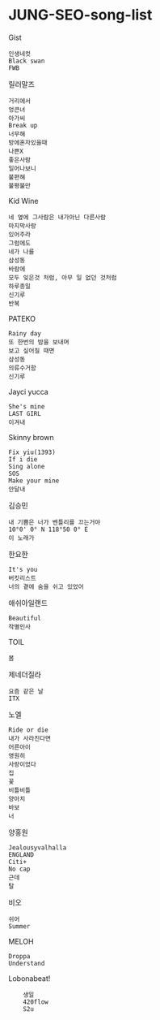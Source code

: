 # JUNG-SEO-song-list

Gist

	인생네컷		
	Black swan				
	FWB		

릴러말즈

	거리에서		
	엉큰녀		
	아가씨		
	Break up		
	너무해		
	방에혼자있을때		
	나쁜X		
	좋은사람		
	일어나보니		
	불편해		
	불평불만
    
Kid Wine

	네 옆에 그사람은 내가아닌 다른사람		
	마지막사랑		
	있어주라		
	그럼에도
    네가 나를
    삼성동
    바람에
    모두 잊은것 처럼, 아무 일 없던 것처럼
    하루종일
    신기루	
	반복

PATEKO	

    Rainy day
    또 한번의 밤을 보내며		
	보고 싶어질 때면		
	삼성동		
	의류수거함		
	신기루	

Jayci yucca

	She's mine		
	LAST GIRL		
	이겨내

Skinny brown

	Fix yiu(1393)		
	If i die		
	Sing alone		
	SOS		
	Make your mine		
	안달내	

김승민

	내 기쁨은 너가 벤틀리를 끄는거야		
	10°0' 0° N 118°50 0° E		
	이 노래가	

한요한

	It's you		
	버킷리스트		
	너의 곁에 숨을 쉬고 있었어	

애쉬아일랜드

	Beautiful		
	작별인사

TOIL

	봄	
	
제네더질라

	요즘 같은 날		
	ITX	

노엘

	Ride or die		
	내가 사라진다면		
	어른아이		
	영원히		
	사랑이었다		
	집		
	꽃		
	비틀비틀		
	양아치		
	바보		
	너
    	
양홍원

	Jealousyvalhalla		
	ENGLAND		
	Citi+		
	No cap		
	근데		
	탈

비오

	쉬어		
	Summer	

MELOH

	Droppa		
	Understand

Lobonabeat!

        생일
        420flow
        S2u



        
